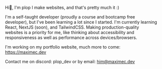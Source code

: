 Hi👋,  I'm plop
I make websites, and that's pretty much it :)

I'm a self-taught developer (proudly a course and bootcamp free developer), but I've been learning a lot since I started. I'm currently learning React, NextJS (soon), and TailwindCSS. Making production-quality websites is a priority for me, like thinking about accessibility and responsiveness as well as performance across devices/browsers.

I'm working on my portfolio website, much more to come:
https://maximec.dev

Contact me on discord:
plop_dev
or by email: <him@maximec.dev>
